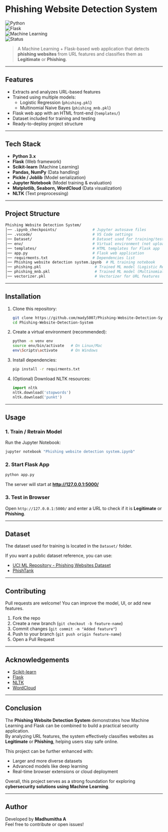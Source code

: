 # Phishing Website Detection System  

![Python](https://img.shields.io/badge/Python-3.10-blue?logo=python)  
![Flask](https://img.shields.io/badge/Flask-2.3-lightgrey?logo=flask)  
![Machine Learning](https://img.shields.io/badge/Machine%20Learning-Scikit--learn-orange?logo=scikit-learn)  
![Status](https://img.shields.io/badge/Status-Active-success)  

> A Machine Learning + Flask-based web application that detects **phishing websites** from URL features and classifies them as **Legitimate** or **Phishing**.  

---

## Features  
- Extracts and analyzes URL-based features  
- Trained using multiple models:  
  - Logistic Regression (`phishing.pkl`)  
  - Multinomial Naive Bayes (`phishing_mnb.pkl`)  
- Flask web app with an HTML front-end (`templates/`)  
- Dataset included for training and testing  
- Ready-to-deploy project structure  

---

## Tech Stack  
- **Python 3.x**  
- **Flask** (Web framework)  
- **Scikit-learn** (Machine Learning)  
- **Pandas, NumPy** (Data handling)  
- **Pickle / Joblib** (Model serialization)  
- **Jupyter Notebook** (Model training & evaluation)  
- **Matplotlib, Seaborn, WordCloud** (Data visualization)  
- **NLTK** (Text preprocessing)  

---

##  Project Structure  

```bash
Phishing Website Detection System/
│── .ipynb_checkpoints/                # Jupyter autosave files
│── .vscode/                           # VS Code settings
│── Dataset/                           # Dataset used for training/testing
│── env/                               # Virtual environment (not uploaded to GitHub)
│── templates/                         # HTML templates for Flask app
│── app.py                             # Flask web application
│── requirments.txt                    # Dependencies list
│── Phishing website detection system.ipynb  # ML training notebook
│── phishing.pkl                        # Trained ML model (Logistic Regression)
│── phishing_mnb.pkl                    # Trained ML model (MultinomialNB)
│── vectorizer.pkl                      # Vectorizer for URL features
```

---

## Installation  

1. Clone this repository:  
   ```bash
   git clone https://github.com/mady5007/Phishing-Website-Detection-System.git
   cd Phishing-Website-Detection-System
   ```

2. Create a virtual environment (recommended):  
   ```bash
   python -m venv env
   source env/bin/activate   # On Linux/Mac
   env\Scripts\activate      # On Windows
   ```

3. Install dependencies:  
   ```bash
   pip install -r requirments.txt
   ```

4. (Optional) Download NLTK resources:  
   ```python
   import nltk
   nltk.download('stopwords')
   nltk.download('punkt')
   ```

---

## Usage  

### 1. Train / Retrain Model  
Run the Jupyter Notebook:  
```bash
jupyter notebook "Phishing website detection system.ipynb"
```

### 2. Start Flask App  
```bash
python app.py
```
The server will start at **http://127.0.0.1:5000/**  

### 3. Test in Browser  
Open `http://127.0.0.1:5000/` and enter a URL to check if it is **Legitimate** or **Phishing**.  

---

## Dataset  
The dataset used for training is located in the `Dataset/` folder.  

If you want a public dataset reference, you can use:  
- [UCI ML Repository - Phishing Websites Dataset](https://archive.ics.uci.edu/ml/datasets/Phishing+Websites)  
- [PhishTank](https://www.phishtank.com/)  

---

## Contributing  
Pull requests are welcome! You can improve the model, UI, or add new features.

1. Fork the repo  
2. Create a new branch (`git checkout -b feature-name`)  
3. Commit changes (`git commit -m "Added feature"`)  
4. Push to your branch (`git push origin feature-name`)  
5. Open a Pull Request  

---

## Acknowledgements  
- [Scikit-learn](https://scikit-learn.org/stable/)  
- [Flask](https://flask.palletsprojects.com/)  
- [NLTK](https://www.nltk.org/)  
- [WordCloud](https://github.com/amueller/word_cloud)  

---

## Conclusion
The **Phishing Website Detection System** demonstrates how Machine Learning and Flask can be combined to build a practical security application.  
By analyzing URL features, the system effectively classifies websites as **Legitimate** or **Phishing**, helping users stay safe online.  

This project can be further enhanced with:  
- Larger and more diverse datasets  
- Advanced models like deep learning  
- Real-time browser extensions or cloud deployment  

Overall, this project serves as a strong foundation for exploring **cybersecurity solutions using Machine Learning**.  

---

## Author
Developed by **Madhumitha A**  
Feel free to contribute or open issues!
